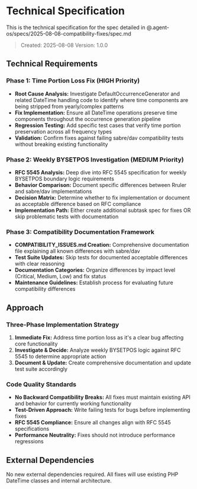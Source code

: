 # Technical Specification

This is the technical specification for the spec detailed in @.agent-os/specs/2025-08-08-compatibility-fixes/spec.md

> Created: 2025-08-08
> Version: 1.0.0

## Technical Requirements

### Phase 1: Time Portion Loss Fix (HIGH Priority)

- **Root Cause Analysis:** Investigate DefaultOccurrenceGenerator and related DateTime handling code to identify where time components are being stripped from yearly/complex patterns
- **Fix Implementation:** Ensure all DateTime operations preserve time components throughout the occurrence generation pipeline
- **Regression Testing:** Add specific test cases that verify time portion preservation across all frequency types
- **Validation:** Confirm fixes against failing sabre/dav compatibility tests without breaking existing functionality

### Phase 2: Weekly BYSETPOS Investigation (MEDIUM Priority)

- **RFC 5545 Analysis:** Deep dive into RFC 5545 specification for weekly BYSETPOS boundary logic requirements
- **Behavior Comparison:** Document specific differences between Rruler and sabre/dav implementations
- **Decision Matrix:** Determine whether to fix implementation or document as acceptable difference based on RFC compliance
- **Implementation Path:** Either create additional subtask spec for fixes OR skip problematic tests with documentation

### Phase 3: Compatibility Documentation Framework

- **COMPATIBILITY_ISSUES.md Creation:** Comprehensive documentation file explaining all known differences with sabre/dav
- **Test Suite Updates:** Skip tests for documented acceptable differences with clear reasoning
- **Documentation Categories:** Organize differences by impact level (Critical, Medium, Low) and fix status
- **Maintenance Guidelines:** Establish process for evaluating future compatibility differences

## Approach

### Three-Phase Implementation Strategy

1. **Immediate Fix:** Address time portion loss as it's a clear bug affecting core functionality
2. **Investigate & Decide:** Analyze weekly BYSETPOS logic against RFC 5545 to determine appropriate action
3. **Document & Update:** Create comprehensive documentation and update test suite accordingly

### Code Quality Standards

- **No Backward Compatibility Breaks:** All fixes must maintain existing API and behavior for currently working functionality
- **Test-Driven Approach:** Write failing tests for bugs before implementing fixes
- **RFC 5545 Compliance:** Ensure all changes align with RFC 5545 specifications
- **Performance Neutrality:** Fixes should not introduce performance regressions

## External Dependencies

No new external dependencies required. All fixes will use existing PHP DateTime classes and internal architecture.